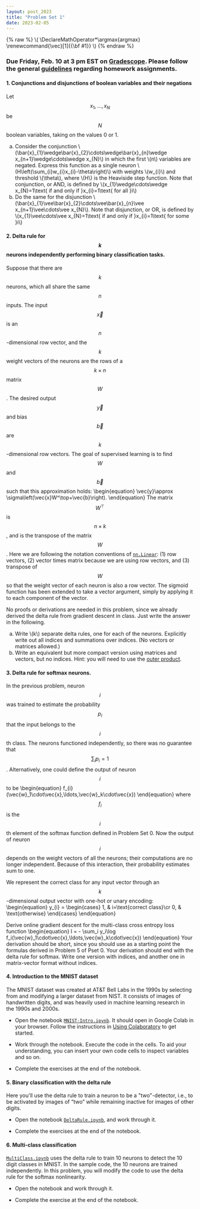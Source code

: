 ```yaml
---
layout: post_2023
title: "Problem Set 1"
date: 2023-02-05
---
```

{% raw %}
\\(
\DeclareMathOperator*\argmax{argmax}
\renewcommand{\vec}[1]{{\bf #1}}
\\)
{% endraw %}


### Due Friday, Feb. 10 at 3 pm EST on [Gradescope](https://www.gradescope.com/courses/508917). Please follow the general [guidelines](https://cos485.github.io/2023/01/29/homework-guidelines.html) regarding homework assignments.

#### 1. Conjunctions and disjunctions of boolean variables and their negations
Let $$x_{1},…,x_{N}$$ be $$N$$ boolean variables, taking on the values 0 or 1.
<ol type='a'>
   <li>Consider the conjunction \(\bar{x}_{1}\wedge\bar{x}_{2}\cdots\wedge\bar{x}_{n}\wedge x_{n+1}\wedge\cdots\wedge x_{N}\) in which the first \(n\) variables are negated. Express this function as a single neuron \(H\left(\sum_{i}w_{i}x_{i}-\theta\right)\) with weights \(w_{i}\) and threshold \(\theta\), where \(H\) is the Heaviside step function. Note that conjunction, or AND, is defined by \(x_{1}\wedge\cdots\wedge x_{N}=1\text{ if and only if }x_{i}=1\text{ for all }i\)</li>

   <li>Do the same for the disjunction \(\bar{x}_{1}\vee\bar{x}_{2}\cdots\vee\bar{x}_{n}\vee x_{n+1}\vee\cdots\vee x_{N}\). Note that disjunction, or OR, is defined by \(x_{1}\vee\cdots\vee x_{N}=1\text{ if and only if }x_{i}=1\text{ for some }i\)</li>
</ol>

#### 2. Delta rule for $$k$$ neurons independently performing binary classification tasks. 
Suppose that there are $$k$$ neurons, which all share the same $$n$$ inputs.  The input $$\vec{x}$$ is an $$n$$-dimensional row vector, and the $$k$$ weight vectors of the neurons are the rows of a $$k\times n$$ matrix $$W$$. The desired output $$\vec{y}$$ and bias $$\vec{b}$$ are $$k$$-dimensional row vectors. The goal of supervised learning is to find $$W$$ and $$\vec{b}$$ such that this approximation holds:
\begin{equation}
\vec{y}\approx \sigma\left(\vec{x}W^\top+\vec{b}\right).
\end{equation}
The matrix $$W^\top$$ is $$n\times k$$, and is the transpose of the matrix $$W$$. Here we are following the notation conventions of [`nn.Linear`](https://pytorch.org/docs/stable/generated/torch.nn.Linear.html): (1) row vectors, (2) vector times matrix because we are using row vectors, and (3) transpose of $$W$$ so that the weight vector of each neuron is also a row vector. The sigmoid function has been extended to take a vector argument, simply by applying it to each component of the vector. 

No proofs or derivations are needed in this problem, since we already derived the delta rule from gradient descent in class. Just write the answer in the following.
<ol type='a'>
    <li>Write \(k\) separate delta rules, one for each of the neurons. Explicitly write out all indices and summations over indices. (No vectors or matrices allowed.)</li>
    <li>Write an equivalent but more compact version using matrices and vectors, but no indices. Hint: you will need to use the <a href="https://en.wikipedia.org/wiki/Outer_product">outer product</a>.</li>
</ol>

#### 3. Delta rule for softmax neurons. 
In the previous problem, neuron $$i$$ was trained to estimate the probability $$p_i$$ that the input belongs to the $$i$$th class. The neurons functioned independently, so there was no guarantee that $$\sum_i p_i = 1$$. Alternatively, one could define the output of neuron $$i$$ to be 
\begin{equation}
f_{i}(\vec{w}_1\cdot\vec{x},\ldots,\vec{w}_k\cdot\vec{x})
\end{equation}
where $$f_i$$ is the $$i$$th element of the softmax function defined in Problem Set 0. Now the output of neuron $$i$$ depends on the weight vectors of all the neurons; their computations are no longer independent. Because of this interaction, their probability estimates sum to one. 

We represent the correct class for any input vector through an $$k$$-dimensional output vector with one-hot or unary encoding:
\begin{equation}
y_{i} =
\begin{cases}
1, & i=\text{correct class}\cr
0, & \text{otherwise}
\end{cases}
\end{equation}

Derive online gradient descent for the multi-class cross entropy loss function
\begin{equation}
   l = - \sum_i y_i\log f_i(\vec{w}_1\cdot\vec{x},\ldots,\vec{w}_k\cdot\vec{x})
\end{equation}
Your derivation should be short, since you should use as a starting point the formulas derived in Problem 5 of Pset 0.
Your derivation should end with the delta rule for softmax. Write one version with indices, and another one in matrix-vector format without indices.


#### 4. Introduction to the MNIST dataset

The MNIST dataset was created at AT&T Bell Labs in the 1990s by selecting from and modifying a larger dataset from NIST. It consists of images of handwritten digits, and was heavily used in machine learning research in the 1990s and 2000s.  
<!-- [Documentation](http://yann.lecun.com/exdb/mnist/) about the dataset can be found at Yann LeCun's personal website. -->

   - Open the notebook [`MNIST-Intro.ipynb`](https://drive.google.com/file/d/18FzD6auTwJj2nxH5R4kl82Ry8h013K50/view?usp=share_link). It should open in Google Colab in your browser. Follow the instructions in [Using Colaboratory](https://cos485.github.io/2023/01/29/using-colaboratory.html) to get started.
   
   - Work through the notebook. Execute the code in the cells. To aid your understanding, you can insert your own code cells to inspect variables and so on.

   - Complete the exercises at the end of the notebook.

#### 5. Binary classification with the delta rule
Here you'll use the delta rule to train a neuron to be a "two"-detector, i.e., to be activated by images of “two” while remaining inactive for images of other digits. 

   - Open the notebook [`DeltaRule.ipynb`](https://drive.google.com/file/d/1hcni1kBNg88H43kfjWc4P5vyC8xj7bxp/view?usp=share_link), and work through it.

   - Complete the exercises at the end of the notebook.
   
#### 6. Multi-class classification
 [`MultiClass.ipynb`](https://drive.google.com/file/d/1BzIQ0DBJ8vxWzYSJMZhdj39U8OnmF1Kn/view?usp=share_link) uses the delta rule to train 10 neurons to detect the 10 digit classes in MNIST. In the sample code, the 10 neurons are trained independently. In this problem, you will modify the code to use the delta rule for the softmax nonlinearity.
 
   - Open the notebook and work through it.
   
   - Complete the exercise at the end of the notebook.
   
